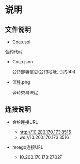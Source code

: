 # 说明

## 文件说明

-  Coop.sol

  合约代码

- Coop.json

  合约部署信息(合约地址, 合约abi)

- 流程.png

  合约交易流程

## 连接说明

- 合约连接URL

  - http://10.200.170.173:8515
  - ws://10.200.170.173:8516

- mongo连接URL

  - 10.200.170.173:27027
  